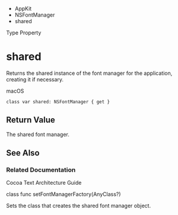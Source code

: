 

- AppKit
- NSFontManager
-  shared 

Type Property

# shared

Returns the shared instance of the font manager for the application, creating it if necessary.

macOS

``` source
class var shared: NSFontManager { get }
```

## Return Value

The shared font manager.

## See Also

### Related Documentation

Cocoa Text Architecture Guide

class func setFontManagerFactory(AnyClass?)

Sets the class that creates the shared font manager object.


